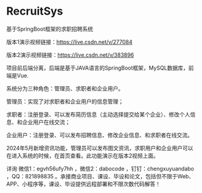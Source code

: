 # RecruitSys
基于SpringBoot框架的求职招聘系统

版本1演示视频链接：https://live.csdn.net/v/277084

版本2演示视频链接：https://live.csdn.net/v/383896

项目前后端分离，后端是基于JAVA语言的SpringBoot框架，MySQL数据库，前端是Vue.

系统分为三种角色：管理员、求职者和企业用户。

管理员：实现了对求职者和企业用户的信息管理；

求职者：注册登录、可以发布简历信息（主动选择提交给某个企业）、修改个人信息、和企业用户在线交流；

企业用户：注册登录、可以发布招聘信息、修改企业信息、和求职者在线交流。

2024年5月新增资讯功能，管理员可以发布图文资讯，求职用户和企业用户可以在进入系统的时候，在首页查看。此功能演示在版本2视频上面。

详询 微信1：egvh56ufy7hh ，微信2：dabocode ，钉钉：chengxuyuandabo ，QQ：821898835 。承接商业项目、课设、毕设和论文，包括但不限于Web、APP、小程序等，课设、毕设提供远程部署和不限次数代码解答！
